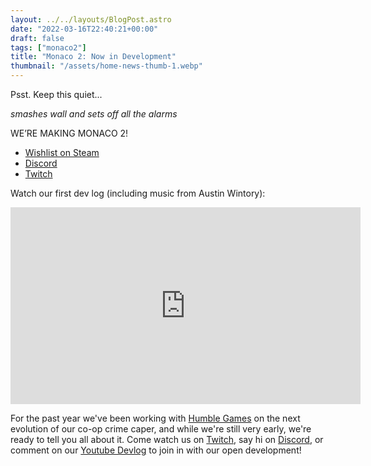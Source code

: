 ```yaml
---
layout: ../../layouts/BlogPost.astro
date: "2022-03-16T22:40:21+00:00"
draft: false
tags: ["monaco2"]
title: "Monaco 2: Now in Development"
thumbnail: "/assets/home-news-thumb-1.webp"
---
```


Psst. Keep this quiet...

_smashes wall and sets off all the alarms_

WE’RE MAKING MONACO 2!

- [Wishlist on Steam](https://store.steampowered.com/app/1063030/Monaco_2)
- [Discord](discord.gg/pocketwatch)
- [Twitch](twitch.tv/pocketwatch)

Watch our first dev log (including music from Austin Wintory):

<div class="vid-box"><iframe width="560" height="315" src="https://www.youtube.com/embed/q4eU18oF-X8" frameborder="0" allow="autoplay; encrypted-media" allowfullscreen></iframe></div>

For the past year we've been working with [Humble Games](https://www.humblegames.com/) on the next evolution of our co-op crime caper, and while we're still very early, we're ready to tell you all about it. Come watch us on [Twitch](twitch.tv/pocketwatch), say hi on [Discord](discord.gg/pocketwatch), or comment on our [Youtube Devlog](https://youtu.be/q4eU18oF-X8) to join in with our open development!
